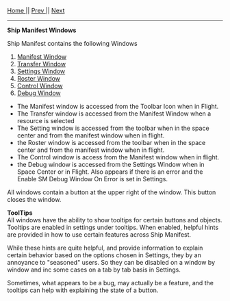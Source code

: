 [Home ](https://github.com/PapaJoesSoup/ShipManifest/wiki)|| [Prev ](https://github.com/PapaJoesSoup/ShipManifest/wiki/1.0---Ship-Manifest-Features)|| [Next](https://github.com/PapaJoesSoup/ShipManifest/wiki/1.2---Manifest-Window)
***
**Ship Manifest Windows**

Ship Manifest contains the following Windows

1. [Manifest Window](https://github.com/PapaJoesSoup/ShipManifest/wiki/1.2---Manifest-Window)
2. [Transfer Window](https://github.com/PapaJoesSoup/ShipManifest/wiki/1.3---Transfer-Window)
3. [Settings Window](https://github.com/PapaJoesSoup/ShipManifest/wiki/1.4---Settings-Window)
4. [Roster Window](https://github.com/PapaJoesSoup/ShipManifest/wiki/1.5---Roster-Window)
5. [Control Window](https://github.com/PapaJoesSoup/ShipManifest/wiki/1.6-Control-Window)
6. [Debug Window](https://github.com/PapaJoesSoup/ShipManifest/wiki/1.7-Debug-Window)


- The Manifest window is accessed from the Toolbar Icon when in Flight.
- The Transfer window is accessed from the Manifest Window when a resource is selected
- The Setting window is accessed from the toolbar when in the space center and from the manifest window when in flight.
- the Roster window is accessed from the toolbar when in the space center and from the manifest window when in flight.
- The Control window is access from the Manifest window when in flight.
- the Debug window is accessed from the Settings Window when in Space Center or in Flight.  Also appears if there is an error and the Enable SM Debug Window On Error is set in Settings.

All windows contain a button at the upper right of the window.  This button closes the window.

**ToolTips**  
All windows have the ability to show tooltips for certain buttons and objects.  Tooltips are enabled in settings under tooltips.  When enabled, helpful hints are provided in how to use certain features across Ship Manifest.  

While these hints are quite helpful, and provide information to explain certain behavior based on the options chosen in Settings, they by an annoyance to "seasoned" users.  So they can be disabled on a window by window and inc some cases on a tab by tab basis in Settings.  

Sometimes, what appears to be a bug, may actually be a feature, and the tooltips can help with explaining the state of a button.
